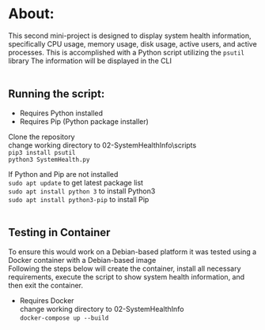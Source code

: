 # About:
This second mini-project is designed to display system health information, specifically CPU usage, memory usage, disk usage, active users, and active processes.
This is accomplished with a Python script utilizing the `psutil` library
The information will be displayed in the CLI <br>
<br>


## Running the script:
* Requires Python installed <br>
* Requires Pip (Python package installer) <br>

Clone the repository <br>
change working directory to 02-SystemHealthInfo\scripts <br>
`pip3 install psutil` <br>
`python3 SystemHealth.py` <br>

If Python and Pip are not installed <br>
`sudo apt update` to get latest package list <br>
`sudo apt install python 3` to install Python3 <br>
`sudo apt install python3-pip` to install Pip <br>
<br>



## Testing in Container
To ensure this would work on a Debian-based platform it was tested using a Docker container with a Debian-based image <br>
Following the steps below will create the container, install all necessary requirements, execute the script to show system health information, and then exit the container. <br>

* Requires Docker <br>
change working directory to 02-SystemHealthInfo <br>
`docker-compose up --build` <br>
